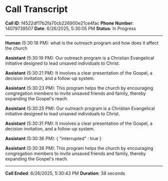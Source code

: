 # Call Transcript
**Call ID**: f4522df17b2fa70cb226900e21ce4fac
**Phone Number**: 14079739507
**Date**: 6/26/2025, 5:30:05 PM
**Status**: In Progress

---

**Human** (5:30:18 PM): what is the outreach program and how does it affect the church

**Assistant** (5:30:19 PM): Our outreach program is a Christian Evangelical initiative designed to lead unsaved individuals to Christ.

**Assistant** (5:30:21 PM):  It involves a clear presentation of the Gospel, a decision invitation, and a follow-up system.

**Assistant** (5:30:23 PM):  This program helps the church by encouraging congregation members to invite unsaved friends and family, thereby expanding the Gospel's reach.

**Assistant** (5:30:25 PM): Our outreach program is a Christian Evangelical initiative designed to lead unsaved individuals to Christ.

**Assistant** (5:30:31 PM):  It involves a clear presentation of the Gospel, a decision invitation, and a follow-up system.

**Assistant** (5:30:36 PM): { "interrupted" : true }

**Assistant** (5:30:36 PM):  This program helps the church by encouraging congregation members to invite unsaved friends and family, thereby expanding the Gospel's reach.


---

**Call Ended**: 6/26/2025, 5:30:43 PM
**Duration**: 38 seconds
